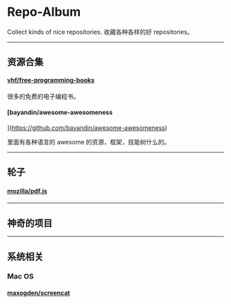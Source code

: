# Repo-Album

Collect kinds of nice repositories.
收藏各种各样的好 repositories。

---


## 资源合集

#### [vhf/free-programming-books](https://github.com/vhf/free-programming-books)

 很多的免费的电子编程书。

#### [bayandin/awesome-awesomeness
](https://github.com/bayandin/awesome-awesomeness)

 里面有各种语言的 awesome 的资源，框架，技能树什么的。


---


## 轮子

#### [mozilla/pdf.js](https://github.com/mozilla/pdf.js)　



---

## 神奇的项目


---


## 系统相关

### Mac OS

#### [maxogden/screencat](https://github.com/maxogden/screencat)



